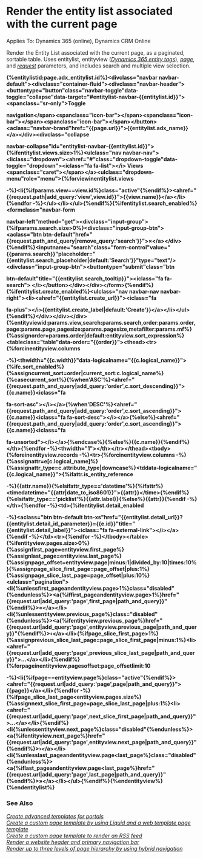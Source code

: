 # Render the entity list associated with the current page

Applies To: Dynamics 365 (online), Dynamics CRM Online

Render the Entity List associated with the current page, as a paginated, sortable table. Uses entitylist, entityview ([*Dynamics 365 entity tags*](#dynamics-365-entity-tags)), [*page*](#page), and [*request*](#request) parameters, and includes search and multiple view selection.  

**{%entitylistid:page.adx\_entitylist.id%}&lt;divclass="navbar navbar-default"&gt;&lt;divclass="container-fluid"&gt;&lt;divclass="navbar-header"&gt;&lt;buttontype="button"class="navbar-toggle"data-toggle="collapse"data-target="\#entitylist-navbar-{{entitylist.id}}"&gt;&lt;spanclass="sr-only"&gt;Toggle**

**navigation&lt;/span&gt;&lt;spanclass="icon-bar"&gt;&lt;/span&gt;&lt;spanclass="icon-bar"&gt;&lt;/span&gt;&lt;spanclass="icon-bar"&gt;&lt;/span&gt;&lt;/button&gt;&lt;aclass="navbar-brand"href="{{page.url}}"&gt;{{entitylist.adx\_name}}&lt;/a&gt;&lt;/div&gt;&lt;divclass="collapse**

**navbar-collapse"id="entitylist-navbar-{{entitylist.id}}"&gt;{%ifentitylist.views.size&gt;1%}&lt;ulclass="nav navbar-nav"&gt;&lt;liclass="dropdown"&gt;&lt;ahref="\#"class="dropdown-toggle"data-toggle="dropdown"&gt;&lt;iclass="fa fa-list"&gt;&lt;/i&gt; Views &lt;spanclass="caret"&gt;&lt;/span&gt;&lt;/a&gt;&lt;ulclass="dropdown-menu"role="menu"&gt;{%forviewinentitylist.views**

**-%}&lt;li{%ifparams.view==view.id%}class="active"{%endif%}&gt;&lt;ahref="{{request.path|add\_query:'view',view.id}}"&gt;{{view.name}}&lt;/a&gt;&lt;/li&gt;{%endfor -%}&lt;/ul&gt;&lt;/li&gt;&lt;/ul&gt;{%endif%}{%ifentitylist.search\_enabled%}&lt;formclass="navbar-form**

**navbar-left"method="get"&gt;&lt;divclass="input-group"&gt;{%ifparams.search.size&gt;0%}&lt;divclass="input-group-btn"&gt;&lt;aclass="btn btn-default"href="{{request.path\_and\_query|remove\_query:'search'}}"&gt;&times;&lt;/a&gt;&lt;/div&gt;{%endif%}&lt;inputname="search"class="form-control"value="{{params.search}}"placeholder="{{entitylist.search\_placeholder|default:'Search'}}"type="text"/&gt;&lt;divclass="input-group-btn"&gt;&lt;buttontype="submit"class="btn**

**btn-default"title="{{entitylist.search\_tooltip}}"&gt;&lt;iclass="fa fa-search"&gt;&nbsp;&lt;/i&gt;&lt;/button&gt;&lt;/div&gt;&lt;/div&gt;&lt;/form&gt;{%endif%}{%ifentitylist.create\_enabled%}&lt;ulclass="nav navbar-nav navbar-right"&gt;&lt;li&gt;&lt;ahref="{{entitylist.create\_url}}"&gt;&lt;iclass="fa**

**fa-plus"&gt;&lt;/i&gt;{{entitylist.create\_label|default:'Create'}}&lt;/a&gt;&lt;/li&gt;&lt;/ul&gt;{%endif%}&lt;/div&gt;&lt;/div&gt;&lt;/div&gt;{%entityviewid:params.view,search:params.search,order:params.order,page:params.page,pagesize:params.pagesize,metafilter:params.mf%}{%assignorder=params.order|default:entityview.sort\_expression%}&lt;tableclass="table"data-order="{{order}}"&gt;&lt;thead&gt;&lt;tr&gt;{%forcinentityview.columns**

**-%}&lt;thwidth="{{c.width}}"data-logicalname="{{c.logical\_name}}"&gt;{%ifc.sort\_enabled%}{%assigncurrent\_sort=order|current\_sort:c.logical\_name%}{%casecurrent\_sort%}{%when'ASC'%}&lt;ahref="{{request.path\_and\_query|add\_query:'order',c.sort\_descending}}"&gt;{{c.name}}&lt;iclass="fa**

**fa-sort-asc"&gt;&lt;/i&gt;&lt;/a&gt;{%when'DESC'%}&lt;ahref="{{request.path\_and\_query|add\_query:'order',c.sort\_ascending}}"&gt;{{c.name}}&lt;iclass="fa fa-sort-desc"&gt;&lt;/i&gt;&lt;/a&gt;{%else%}&lt;ahref="{{request.path\_and\_query|add\_query:'order',c.sort\_ascending}}"&gt;{{c.name}}&lt;iclass="fa**

**fa-unsorted"&gt;&lt;/i&gt;&lt;/a&gt;{%endcase%}{%else%}{{c.name}}{%endif%}&lt;/th&gt;{%endfor -%}&lt;thwidth="1"&gt;&lt;/th&gt;&lt;/tr&gt;&lt;/thead&gt;&lt;tbody&gt;{%foreinentityview.records -%}&lt;tr&gt;{%forcinentityview.columns -%}{%assignattr=e\[c.logical\_name\]%}{%assignattr\_type=c.attribute\_type|downcase%}&lt;tddata-logicalname="{{c.logical\_name}}"&gt;{%ifattr.is\_entity\_reference**

**-%}{{attr.name}}{%elsifattr\_type=='datetime'%}{%ifattr%}&lt;timedatetime="{{attr|date\_to\_iso8601}}"&gt;{{attr}}&lt;/time&gt;{%endif%}{%elsifattr\_type=='picklist'%}{{attr.label}}{%else%}{{attr}}{%endif -%}&lt;/th&gt;{%endfor -%}&lt;td&gt;{%ifentitylist.detail\_enabled**

**-%}&lt;aclass="btn btn-default btn-xs"href="{{entitylist.detail\_url}}?{{entitylist.detail\_id\_parameter}}={{e.id}}"title="{{entitylist.detail\_label}}"&gt;&lt;iclass="fa fa-external-link"&gt;&lt;/i&gt;&lt;/a&gt;{%endif -%}&lt;/td&gt;&lt;tr&gt;{%endfor -%}&lt;/tbody&gt;&lt;/table&gt;{%ifentityview.pages.size&gt;0%}{%assignfirst\_page=entityview.first\_page%}{%assignlast\_page=entityview.last\_page%}{%assignpage\_offset=entityview.page|minus:1|divided\_by:10|times:10%}{%assignpage\_slice\_first\_page=page\_offset|plus:1%}{%assignpage\_slice\_last\_page=page\_offset|plus:10%}&lt;ulclass="pagination"&gt;&lt;li{%unlessfirst\_pageandentityview.page&gt;1%}class="disabled"{%endunless%}&gt;&lt;a{%iffirst\_pageandentityview.page&gt;1%}href="{{request.url|add\_query:'page',first\_page|path\_and\_query}}"{%endif%}&gt;&laquo;&lt;/a&gt;&lt;/li&gt;&lt;li{%unlessentityview.previous\_page%}class="disabled"{%endunless%}&gt;&lt;a{%ifentityview.previous\_page%}href="{{request.url|add\_query:'page',entityview.previous\_page|path\_and\_query}}"{%endif%}&gt;&lsaquo;&lt;/a&gt;&lt;/li&gt;{%ifpage\_slice\_first\_page&gt;1%}{%assignprevious\_slice\_last\_page=page\_slice\_first\_page|minus:1%}&lt;li&gt;&lt;ahref="{{request.url|add\_query:'page',previous\_slice\_last\_page|path\_and\_query}}"&gt;&hellip;&lt;/a&gt;&lt;/li&gt;{%endif%}{%forpageinentityview.pagesoffset:page\_offsetlimit:10**

**-%}&lt;li{%ifpage==entityview.page%}class="active"{%endif%}&gt;&lt;ahref="{{request.url|add\_query:'page',page|path\_and\_query}}"&gt;{{page}}&lt;/a&gt;&lt;/li&gt;{%endfor -%}{%ifpage\_slice\_last\_page&lt;entityview.pages.size%}{%assignnext\_slice\_first\_page=page\_slice\_last\_page|plus:1%}&lt;li&gt;&lt;ahref="{{request.url|add\_query:'page',next\_slice\_first\_page|path\_and\_query}}"&gt;&hellip;&lt;/a&gt;&lt;/li&gt;{%endif%}&lt;li{%unlessentityview.next\_page%}class="disabled"{%endunless%}&gt;&lt;a{%ifentityview.next\_page%}href="{{request.url|add\_query:'page',entityview.next\_page|path\_and\_query}}"{%endif%}&gt;&rsaquo;&lt;/a&gt;&lt;/li&gt;&lt;li{%unlesslast\_pageandentityview.page&lt;last\_page%}class="disabled"{%endunless%}&gt;&lt;a{%iflast\_pageandentityview.page&lt;last\_page%}href="{{request.url|add\_query:'page',last\_page|path\_and\_query}}"{%endif%}&gt;&raquo;&lt;/a&gt;&lt;/li&gt;&lt;/ul&gt;{%endif%}{%endentityview%}{%endentitylist%}**

### See Also

[*Create advanced templates for portals*](create-advanced-templates.md)  
[*Create a custom page template by using Liquid and a web template page template*](create-custom-template.md)  
[*Create a custom page template to render an RSS feed*](render-rss-custom-page-template.md)  
[*Render a website header and primary navigation bar*](render-site-header-primary-navigation.md)  
[*Render up to three levels of page hierarchy by using hybrid navigation*](hybrid-navigation-render-page-hierachy.md)  

